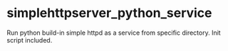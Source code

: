 # simplehttpserver_python_service
Run python build-in simple httpd as a service from specific directory. Init script included.
